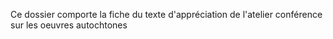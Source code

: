 Ce dossier comporte la fiche du texte d'appréciation de l'atelier conférence sur les oeuvres autochtones
